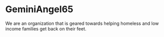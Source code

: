 # GeminiAngel65
We are an organization that is geared towards helping homeless and low income families get back on their feet.
